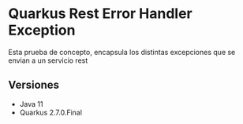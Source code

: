 # Quarkus Rest Error Handler Exception

Esta prueba de concepto, encapsula los distintas excepciones que se envian a un servicio rest

## Versiones

* Java 11
* Quarkus 2.7.0.Final
